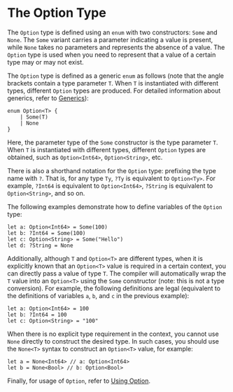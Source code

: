 # The Option Type

The `Option` type is defined using an `enum` with two constructors: `Some` and `None`. The `Some` variant carries a parameter indicating a value is present, while `None` takes no parameters and represents the absence of a value. The `Option` type is used when you need to represent that a value of a certain type may or may not exist.

The `Option` type is defined as a generic `enum` as follows (note that the angle brackets contain a type parameter `T`. When `T` is instantiated with different types, different `Option` types are produced. For detailed information about generics, refer to [Generics](../generic/generic_overview.md)):

<!-- compile -->

```cangjie
enum Option<T> {
    | Some(T)
    | None
}
```

Here, the parameter type of the `Some` constructor is the type parameter `T`. When `T` is instantiated with different types, different `Option` types are obtained, such as `Option<Int64>`, `Option<String>`, etc.

There is also a shorthand notation for the `Option` type: prefixing the type name with `?`. That is, for any type `Ty`, `?Ty` is equivalent to `Option<Ty>`. For example, `?Int64` is equivalent to `Option<Int64>`, `?String` is equivalent to `Option<String>`, and so on.

The following examples demonstrate how to define variables of the `Option` type:

<!-- compile -->

```cangjie
let a: Option<Int64> = Some(100)
let b: ?Int64 = Some(100)
let c: Option<String> = Some("Hello")
let d: ?String = None
```

Additionally, although `T` and `Option<T>` are different types, when it is explicitly known that an `Option<T>` value is required in a certain context, you can directly pass a value of type `T`. The compiler will automatically wrap the `T` value into an `Option<T>` using the `Some` constructor (note: this is not a type conversion). For example, the following definitions are legal (equivalent to the definitions of variables `a`, `b`, and `c` in the previous example):

<!-- compile -->

```cangjie
let a: Option<Int64> = 100
let b: ?Int64 = 100
let c: Option<String> = "100"
```

When there is no explicit type requirement in the context, you cannot use `None` directly to construct the desired type. In such cases, you should use the `None<T>` syntax to construct an `Option<T>` value, for example:

<!-- compile -->

```cangjie
let a = None<Int64> // a: Option<Int64>
let b = None<Bool> // b: Option<Bool>
```

Finally, for usage of `Option`, refer to [Using Option](../error_handle/use_option.md).